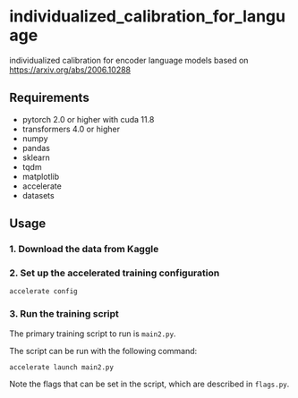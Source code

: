 # individualized_calibration_for_language
individualized calibration for encoder language models based on https://arxiv.org/abs/2006.10288

## Requirements
- pytorch 2.0 or higher with cuda 11.8
- transformers 4.0 or higher
- numpy
- pandas
- sklearn
- tqdm
- matplotlib
- accelerate
- datasets

## Usage
### 1. Download the data from Kaggle
### 2. Set up the accelerated training configuration
`accelerate config`
### 3. Run the training script

The primary training script to run is `main2.py`. 

The script can be run with the following command:

`accelerate launch main2.py`

Note the flags that can be set in the script, which are described in `flags.py`.
